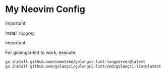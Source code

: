 # My Neovim Config

> [!IMPORTANT]
> Install `ripgrep`

> [!IMPORTANT]
> For golangci-lint to work, execute:
> ```bash
> go install github.com/nametake/golangci-lint-langserver@latest
> go install github.com/golangci/golangci-lint/cmd/golangci-lint@latest
> ```
